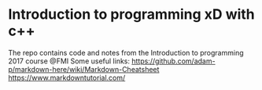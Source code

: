 # Introduction to programming xD with c++
The repo contains code and notes from the Introduction to programming 2017 course @FMI
Some useful links:
    https://github.com/adam-p/markdown-here/wiki/Markdown-Cheatsheet
    https://www.markdowntutorial.com/
